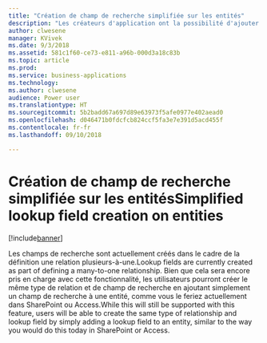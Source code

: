 ```yaml
---
title: "Création de champ de recherche simplifiée sur les entités"
description: "Les créateurs d'application ont la possibilité d'ajouter rapidement un champ de recherche aux entités."
author: clwesene
manager: KVivek
ms.date: 9/3/2018
ms.assetid: 581c1f60-ce73-e811-a96b-000d3a18c83b
ms.topic: article
ms.prod: 
ms.service: business-applications
ms.technology: 
ms.author: clwesene
audience: Power user
ms.translationtype: HT
ms.sourcegitcommit: 5b2badd67a697d89e63973f5afe0977e402aead0
ms.openlocfilehash: d046471b0fdcfcb824ccf5fa3e7e391d5acd455f
ms.contentlocale: fr-fr
ms.lasthandoff: 09/10/2018

---
```

# <a name="simplified-lookup-field-creation-on-entities"></a><span data-ttu-id="2b778-103">Création de champ de recherche simplifiée sur les entités</span><span class="sxs-lookup"><span data-stu-id="2b778-103">Simplified lookup field creation on entities</span></span>


[!include[banner](../../includes/banner.md)]

<span data-ttu-id="2b778-104">Les champs de recherche sont actuellement créés dans le cadre de la définition une relation plusieurs-à-une.</span><span class="sxs-lookup"><span data-stu-id="2b778-104">Lookup fields are currently created as part of defining a many-to-one relationship.</span></span> <span data-ttu-id="2b778-105">Bien que cela sera encore pris en charge avec cette fonctionnalité, les utilisateurs pourront créer le même type de relation et de champ de recherche en ajoutant simplement un champ de recherche à une entité, comme vous le feriez actuellement dans SharePoint ou Access.</span><span class="sxs-lookup"><span data-stu-id="2b778-105">While this will still be supported with this feature, users will be able to create the same type of relationship and lookup field by simply adding a lookup field to an entity, similar to the way you would do this today in SharePoint or Access.</span></span>

